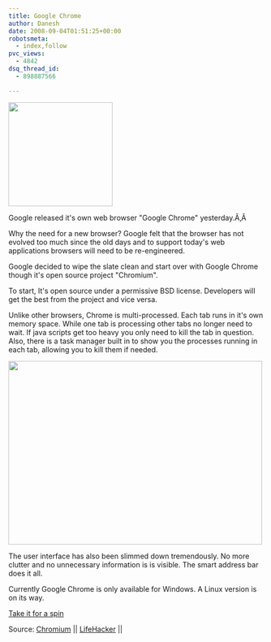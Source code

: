 ```yaml
---
title: Google Chrome
author: Danesh
date: 2008-09-04T01:51:25+00:00
robotsmeta:
  - index,follow
pvc_views:
  - 4842
dsq_thread_id:
  - 898887566

---
```

[][1][<img loading="lazy" class="alignnone size-medium wp-image-872" title="Google Chrome" src="/wp-content/uploads/2008/09/chrome-205_noshadow.png" alt="" width="205" height="205" srcset="/wp-content/uploads/2008/09/chrome-205_noshadow.png 205w, /wp-content/uploads/2008/09/chrome-205_noshadow-150x150.png 150w" sizes="(max-width: 205px) 100vw, 205px" />][2]

[][2]Google released it's own web browser "Google Chrome" yesterday.Ã‚Â 

Why the need for a new browser? Google felt that the browser has not evolved too much since the old days and to support today's web applications browsers will need to be re-engineered.

Google decided to wipe the slate clean and start over with Google Chrome though it's open source project "Chromium".

To start, It's open source under a permissive BSD license. Developers will get the best from the project and vice versa.

Unlike other browsers, Chrome is multi-processed. Each tab runs in it's own memory space. While one tab is processing other tabs no longer need to wait. If java scripts get too heavy you only need to kill the tab in question. Also, there is a task manager built in to show you the processes running in each tab, allowing you to kill them if needed.

[<img loading="lazy" class="alignnone size-medium wp-image-871" title="google chrome" src="/wp-content/uploads/2008/09/google-chrome-1-500x362.png" alt="" width="500" height="362" srcset="/wp-content/uploads/2008/09/google-chrome-1-500x362.png 500w, /wp-content/uploads/2008/09/google-chrome-1.png 1086w" sizes="(max-width: 500px) 100vw, 500px" />][1]

The user interface has also been slimmed down tremendously. No more clutter and no unnecessary information is is visible. The smart address bar does it all.

Currently Google Chrome is only available for Windows. A Linux version is on its way.

[Take it for a spin][3]

Source: [Chromium][4] || [LifeHacker][5] ||

 [1]: /wp-content/uploads/2008/09/google-chrome-1.png
 [2]: /wp-content/uploads/2008/09/chrome-205_noshadow.png
 [3]: http://www.google.com/chrome/
 [4]: http://blog.chromium.org/2008/09/welcome-to-chromium_02.html
 [5]: http://lifehacker.com/5044484/google-chrome-first-look